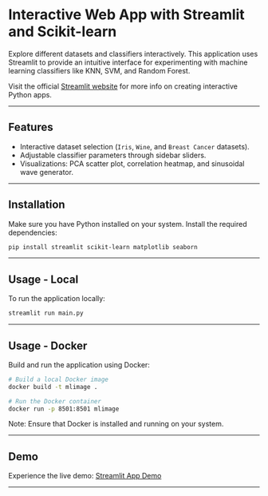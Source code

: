 # Interactive Web App with Streamlit and Scikit-learn

Explore different datasets and classifiers interactively. This application uses Streamlit to provide an intuitive interface for experimenting with machine learning classifiers like KNN, SVM, and Random Forest.

Visit the official [Streamlit website](https://www.streamlit.io/) for more info on creating interactive Python apps.

---

## Features
- Interactive dataset selection (`Iris`, `Wine`, and `Breast Cancer` datasets).
- Adjustable classifier parameters through sidebar sliders.
- Visualizations: PCA scatter plot, correlation heatmap, and sinusoidal wave generator.

---

## Installation
Make sure you have Python installed on your system. Install the required dependencies:
```bash
pip install streamlit scikit-learn matplotlib seaborn
```

---

## Usage - Local
To run the application locally:
```bash
streamlit run main.py
```

---

## Usage - Docker
Build and run the application using Docker:
```bash
# Build a local Docker image
docker build -t mlimage .

# Run the Docker container
docker run -p 8501:8501 mlimage
```

Note: Ensure that Docker is installed and running on your system.

---

## Demo
Experience the live demo:
[Streamlit App Demo]([https://ai-classifier-lab-fz4fbdwdpmkibarzcmldpb.streamlit.app/])

---
